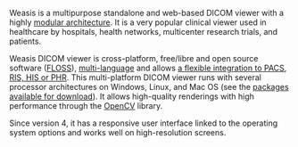 
Weasis is a multipurpose standalone and web-based DICOM viewer with a highly [modular architecture](basics/architecture). It is a very popular clinical viewer used in healthcare by hospitals, health networks, multicenter research trials, and patients.

Weasis DICOM viewer is cross-platform, free/libre and open source software ([FLOSS](https://en.wikipedia.org/wiki/Free_and_open-source_software)), [multi-language](https://www.transifex.com/weasis/weasis/) and allows [a flexible integration to PACS, RIS, HIS or PHR](basics/customize/integration). This multi-platform DICOM viewer runs with several processor architectures on Windows, Linux, and Mac OS (see the [packages available for download](getting-started/download-dicom-viewer)). It allows high-quality renderings with high performance through the [OpenCV](https://opencv.org) library. 

Since version 4, it has a responsive user interface linked to the operating system options and works well on high-resolution screens.
